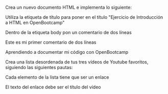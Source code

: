 Crea un nuevo documento HTML e implementa lo siguiente:

Utiliza la etiqueta de título para poner en el título "Ejercicio de Introducción a HTML en OpenBootcamp"

Dentro de la etiqueta body pon un comentario de dos líneas

Este es mi primer comentario de dos líneas

Aprendiendo a documentar mi código con OpenBootcamp

Crea una lista desordenada de tus tres vídeos de Youtube favoritos, siguiendo las siguientes pautas:

Cada elemento de la lista tiene que ser un enlace

El texto del enlace debe ser el título del vídeo
